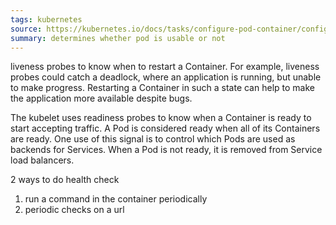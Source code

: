 ```yaml
---
tags: kubernetes
source: https://kubernetes.io/docs/tasks/configure-pod-container/configure-liveness-readiness-probes/
summary: determines whether pod is usable or not
---
```


liveness probes to know when to restart a Container. For example, liveness probes could catch a deadlock, where an application is running, but unable to make progress. Restarting a Container in such a state can help to make the application more available despite bugs.

The kubelet uses readiness probes to know when a Container is ready to start accepting traffic. A Pod is considered ready when all of its Containers are ready. One use of this signal is to control which Pods are used as backends for Services. When a Pod is not ready, it is removed from Service load balancers.

2 ways to do health check
1. run a command in the container periodically
2. periodic checks on a url